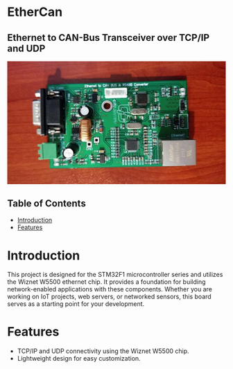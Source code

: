 # EtherCan
## Ethernet to CAN-Bus Transceiver over TCP/IP and UDP
<p align="center">
    <img src="/resources/images/ethercan.jpg">
</p>

## Table of Contents
- [Introduction](#Introduction)
- [Features](#Features)

# Introduction
This project is designed for the STM32F1 microcontroller series and utilizes the Wiznet W5500 ethernet chip. It provides a foundation for building network-enabled applications with these components. Whether you are working on IoT projects, web servers, or networked sensors, this board serves as a starting point for your development.

# Features
- TCP/IP and UDP connectivity using the Wiznet W5500 chip.
- Lightweight design for easy customization.
